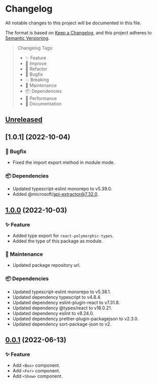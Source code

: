 # Changelog

All notable changes to this project will be documented in this file.

The format is based on [Keep a Changelog](https://keepachangelog.com/en/1.0.0/),
and this project adheres to [Semantic Versioning](https://semver.org/spec/v2.0.0.html).

> Changelog Tags:
>
> - ✨ Feature
> - 💎 Improve
> - 🧱 Refactor
> - 🐛 Bugfix
> - 💥 Breaking
> - 🚧 Maintenance
> - 📦 Dependencies
> - 🚀 Performance
> - 📝 Documentation

## [Unreleased]

## [1.0.1] (2022-10-04)

### 🐛 Bugfix

- Fixed the import export method in module mode.

### 📦 Dependencies

- Updated typescript-eslint monorepo to v5.39.0.
- Added @microsoft/api-extractor@7.32.0.

## [1.0.0] (2022-10-03)

### ✨ Feature

- Added type export for `react-polymorphic-types`.
- Added the type of this package as module.

### 🚧 Maintenance

- Updated package repository url.

### 📦 Dependencies

- Updated typescript-eslint monorepo to v5.38.1.
- Updated dependency typescript to v4.8.4.
- Updated dependency eslint-plugin-react to v7.31.8.
- Updated dependency @types/react to v18.0.21.
- Updated dependency eslint to v8.24.0.
- Updated dependency prettier-plugin-packagejson to v2.3.0.
- Updated dependency sort-package-json to v2.

## [0.0.1] (2022-06-13)

### ✨ Feature

- Add `<Box>` component.
- Add `<For>` component.
- Add `<Show>` component.

[unreleased]: https://github.com/lzm0x219/rc-basic/compare/v1.0.1...HEAD
[1.0.0]: https://github.com/lzm0x219/rc-basic/compare/v0.0.1...1.0.0
[0.0.1]: https://github.com/lzm0x219/rc-basic/releases/tag/v0.0.1
